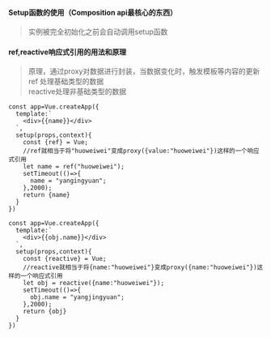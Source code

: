 #### Setup函数的使用（Composition api最核心的东西）
> 实例被完全初始化之前会自动调用setup函数
#### ref,reactive响应式引用的用法和原理
> 原理，通过proxy对数据进行封装，当数据变化时，触发模板等内容的更新
> ref 处理基础类型的数据  
> reactive处理非基础类型的数据
```
const app=Vue.createApp({
  template:`
    <div>{{name}}</div>
  `,
  setup(props,context){
    const {ref} = Vue;
    //ref就相当于将"huoweiwei"变成proxy({value:"huoweiwei"})这样的一个响应式引用
    let name = ref("huoweiwei");
    setTimeout(()=>{
      name = "yangingyuan";
    },2000);
    return {name}
  }
})
```
```
const app=Vue.createApp({
  template:`
    <div>{{obj.name}}</div>
  `,
  setup(props,context){
    const {reactive} = Vue;
    //reactive就相当于将{name:"huoweiwei"}变成proxy({name:"huoweiwei"})这样的一个响应式引用
    let obj = reactive({name:"huoweiwei"});
    setTimeout(()=>{
      obj.name = "yangjingyuan";
    },2000);
    return {obj}
  }
})
```
